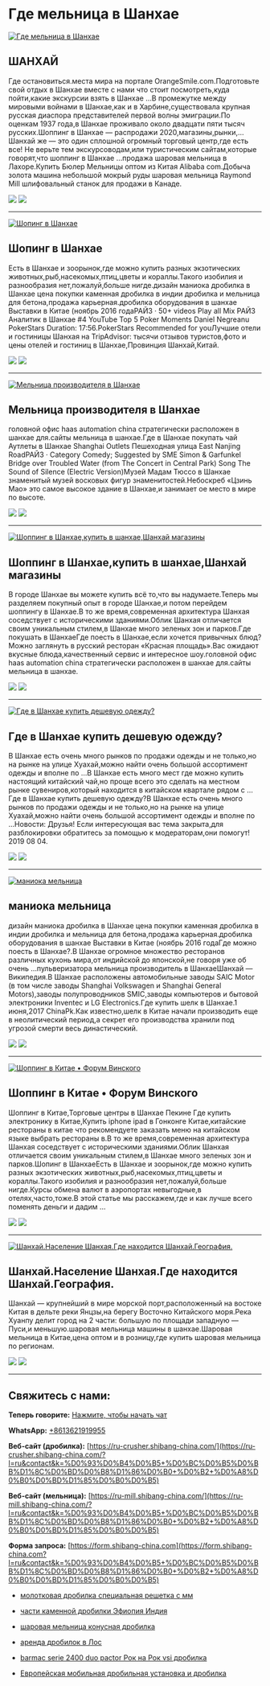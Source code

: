 # Где мельница в Шанхае

<a href="https://swt.shibang-china.com/?l=ru&img&k=%D0%93%D0%B4%D0%B5+%D0%BC%D0%B5%D0%BB%D1%8C%D0%BD%D0%B8%D1%86%D0%B0+%D0%B2+%D0%A8%D0%B0%D0%BD%D1%85%D0%B0%D0%B5" target="_blank">![Где мельница в Шанхае](http://static.shibang-china.com/all-800x300/570.jpg)</a>

## ШАНХАЙ
Где остановиться.места мира на портале OrangeSmile.com.Подготовьте свой отдых в Шанхае вместе с нами что стоит посмотреть,куда пойти,какие экскурсии взять в Шанхае …В промежутке между мировыми войнами в Шанхае,как и в Харбине,существовала крупная русская диаспора представителей первой волны эмиграции.По оценкам 1937 года,в Шанхае проживало около двадцати пяти тысяч русских.Шоппинг в Шанхае — распродажи 2020,магазины,рынки,…Шанхай же — это один сплошной огромный торговый центр,где есть все! Не верьте тем экскурсоводам,или туристическим сайтам,которые говорят,что шоппинг в Шанхае …продажа шаровая мельница в Лахоре.Купить Бюлер Мельницы оптом из Китая Alibaba com.Добыча золота машина небольшой мокрый руды шаровая мельница Raymond Mill шлифовальный станок для продажи в Канаде.


<a href="https://whatsapp.shibangsoft.com/WhatsApp.php" target="_blank" title="WhatsApp">![](http://static.shibang-china.com/icon/whatsapp.png)</a> <a href="https://swt.shibang-china.com/?l=ru&icon&k=%D0%93%D0%B4%D0%B5+%D0%BC%D0%B5%D0%BB%D1%8C%D0%BD%D0%B8%D1%86%D0%B0+%D0%B2+%D0%A8%D0%B0%D0%BD%D1%85%D0%B0%D0%B5" target="_blank">![](http://static.shibang-china.com/icon/chat-ru.png)</a>

---

<a href="https://swt.shibang-china.com/?l=ru&img&k=%D0%93%D0%B4%D0%B5+%D0%BC%D0%B5%D0%BB%D1%8C%D0%BD%D0%B8%D1%86%D0%B0+%D0%B2+%D0%A8%D0%B0%D0%BD%D1%85%D0%B0%D0%B5" target="_blank">![Шопинг в Шанхае](http://static.shibang-china.com/all-800x300/824.jpg)</a>

## Шопинг в Шанхае
Есть в Шанхае и зоорынок,где можно купить разных экзотических животных,рыб,насекомых,птиц,цветы и кораллы.Такого изобилия и разнообразия нет,пожалуй,больше нигде.дизайн маниока дробилка в Шанхае цена покупки каменная дробилка в индии дробилка и мельница для бетона,продажа карьерная.дробилка оборудования в шанхае Выставки в Китае (ноябрь 2016 годаРАЙЗ&nbsp;&#0183;&#32;50+ videos Play all Mix РАЙЗ Аналитик в Шанхае #4 YouTube Top 5 Poker Moments Daniel Negreanu PokerStars Duration: 17:56.PokerStars Recommended for youЛучшие отели и гостиницы Шанхая на TripAdvisor: тысячи отзывов туристов,фото и цены отелей и гостиниц в Шанхае,Провинция Шанхай,Китай.


<a href="https://whatsapp.shibangsoft.com/WhatsApp.php" target="_blank" title="WhatsApp">![](http://static.shibang-china.com/icon/whatsapp.png)</a> <a href="https://swt.shibang-china.com/?l=ru&icon&k=%D0%93%D0%B4%D0%B5+%D0%BC%D0%B5%D0%BB%D1%8C%D0%BD%D0%B8%D1%86%D0%B0+%D0%B2+%D0%A8%D0%B0%D0%BD%D1%85%D0%B0%D0%B5" target="_blank">![](http://static.shibang-china.com/icon/chat-ru.png)</a>

---

<a href="https://swt.shibang-china.com/?l=ru&img&k=%D0%93%D0%B4%D0%B5+%D0%BC%D0%B5%D0%BB%D1%8C%D0%BD%D0%B8%D1%86%D0%B0+%D0%B2+%D0%A8%D0%B0%D0%BD%D1%85%D0%B0%D0%B5" target="_blank">![Мельница производителя в Шанхае](http://static.shibang-china.com/all-800x300/699.jpg)</a>

## Мельница производителя в Шанхае
головной офис haas automation china стратегически расположен в шанхае для.сайты мельница в шанхае.Где в Шанхае покупать чай Аутлеты в Шанхае Shanghai Outlets Пешеходная улица East Nanjing RoadРАЙЗ&nbsp;&#0183;&#32;Category Comedy; Suggested by SME Simon &amp; Garfunkel Bridge over Troubled Water (from The Concert in Central Park) Song The Sound of Silence (Electric Version)Музей Мадам Тюссо в Шанхае знаменитый музей восковых фигур знаменитостей.Небоскреб &#171;Цзинь Мао&#187; это самое высокое здание в Шанхае,и занимает ое место в мире по высоте.


<a href="https://whatsapp.shibangsoft.com/WhatsApp.php" target="_blank" title="WhatsApp">![](http://static.shibang-china.com/icon/whatsapp.png)</a> <a href="https://swt.shibang-china.com/?l=ru&icon&k=%D0%93%D0%B4%D0%B5+%D0%BC%D0%B5%D0%BB%D1%8C%D0%BD%D0%B8%D1%86%D0%B0+%D0%B2+%D0%A8%D0%B0%D0%BD%D1%85%D0%B0%D0%B5" target="_blank">![](http://static.shibang-china.com/icon/chat-ru.png)</a>

---

<a href="https://swt.shibang-china.com/?l=ru&img&k=%D0%93%D0%B4%D0%B5+%D0%BC%D0%B5%D0%BB%D1%8C%D0%BD%D0%B8%D1%86%D0%B0+%D0%B2+%D0%A8%D0%B0%D0%BD%D1%85%D0%B0%D0%B5" target="_blank">![Шоппинг в Шанхае,купить в шанхае,Шанхай магазины](http://static.shibang-china.com/all-800x300/1107.jpg)</a>

## Шоппинг в Шанхае,купить в шанхае,Шанхай магазины
В городе Шанхае вы можете купить всё то,что вы надумаете.Теперь мы разделяем покупный опыт в городе Шанхае,и потом перейдем шоппингу в Шанхае.В то же время,современная архитектура Шанхая соседствует с историческими зданиями.Облик Шанхая отличается своим уникальным стилем,в Шанхае много зеленых зон и парков.Где покушать в ШанхаеГде поесть в Шанхае,если хочется привычных блюд? Можно заглянуть в русский ресторан &#171;Красная площадь&#187;.Вас ожидают вкусные блюда,качественный сервис и интересное шоу.головной офис haas automation china стратегически расположен в шанхае для.сайты мельница в шанхае.


<a href="https://whatsapp.shibangsoft.com/WhatsApp.php" target="_blank" title="WhatsApp">![](http://static.shibang-china.com/icon/whatsapp.png)</a> <a href="https://swt.shibang-china.com/?l=ru&icon&k=%D0%93%D0%B4%D0%B5+%D0%BC%D0%B5%D0%BB%D1%8C%D0%BD%D0%B8%D1%86%D0%B0+%D0%B2+%D0%A8%D0%B0%D0%BD%D1%85%D0%B0%D0%B5" target="_blank">![](http://static.shibang-china.com/icon/chat-ru.png)</a>

---

<a href="https://swt.shibang-china.com/?l=ru&img&k=%D0%93%D0%B4%D0%B5+%D0%BC%D0%B5%D0%BB%D1%8C%D0%BD%D0%B8%D1%86%D0%B0+%D0%B2+%D0%A8%D0%B0%D0%BD%D1%85%D0%B0%D0%B5" target="_blank">![Где в Шанхае купить дешевую одежду?](http://static.shibang-china.com/all-800x300/423.jpg)</a>

## Где в Шанхае купить дешевую одежду?
В Шанхае есть очень много рынков по продажи одежды и не только,но на рынке на улице Хуахай,можно найти очень большой ассортимент одежды и вполне по …В Шанхае есть много мест где можно купить настоящий китайский чай,но проще всего это сделать на местном рынке сувениров,который находится в китайском квартале рядом с …Где в Шанхае купить дешевую одежду?В Шанхае есть очень много рынков по продажи одежды и не только,но на рынке на улице Хуахай,можно найти очень большой ассортимент одежды и вполне по …Новости: Друзья! Если интересующая вас тема закрыта,для разблокировки обратитесь за помощью к модераторам,они помогут! 2019 08 04.


<a href="https://whatsapp.shibangsoft.com/WhatsApp.php" target="_blank" title="WhatsApp">![](http://static.shibang-china.com/icon/whatsapp.png)</a> <a href="https://swt.shibang-china.com/?l=ru&icon&k=%D0%93%D0%B4%D0%B5+%D0%BC%D0%B5%D0%BB%D1%8C%D0%BD%D0%B8%D1%86%D0%B0+%D0%B2+%D0%A8%D0%B0%D0%BD%D1%85%D0%B0%D0%B5" target="_blank">![](http://static.shibang-china.com/icon/chat-ru.png)</a>

---

<a href="https://swt.shibang-china.com/?l=ru&img&k=%D0%93%D0%B4%D0%B5+%D0%BC%D0%B5%D0%BB%D1%8C%D0%BD%D0%B8%D1%86%D0%B0+%D0%B2+%D0%A8%D0%B0%D0%BD%D1%85%D0%B0%D0%B5" target="_blank">![маниока мельница](http://static.shibang-china.com/all-800x300/637.jpg)</a>

## маниока мельница
дизайн маниока дробилка в Шанхае цена покупки каменная дробилка в индии дробилка и мельница для бетона,продажа карьерная.дробилка оборудования в шанхае Выставки в Китае (ноябрь 2016 годаГде можно поесть в Шанхае?.В Шанхае огромное множество ресторанов различных кухонь мира,от индийской до японской,не говоря уже об очень …пульверизатора мельница производитель в ШанхаеШанхай — Википедия.В Шанхае расположены автомобильные заводы SAIC Motor (в том числе заводы Shanghai Volkswagen и Shanghai General Motors),заводы полупроводников SMIC,заводы компьютеров и бытовой электроники Inventec и LG Electronics.Где купить шелк в Шанхае.1 июня,2017 ChinaPk.Как известно,шелк в Китае начали производить еще в неолитический период,а секрет его производства хранили под угрозой смерти весь династический.


<a href="https://whatsapp.shibangsoft.com/WhatsApp.php" target="_blank" title="WhatsApp">![](http://static.shibang-china.com/icon/whatsapp.png)</a> <a href="https://swt.shibang-china.com/?l=ru&icon&k=%D0%93%D0%B4%D0%B5+%D0%BC%D0%B5%D0%BB%D1%8C%D0%BD%D0%B8%D1%86%D0%B0+%D0%B2+%D0%A8%D0%B0%D0%BD%D1%85%D0%B0%D0%B5" target="_blank">![](http://static.shibang-china.com/icon/chat-ru.png)</a>

---

<a href="https://swt.shibang-china.com/?l=ru&img&k=%D0%93%D0%B4%D0%B5+%D0%BC%D0%B5%D0%BB%D1%8C%D0%BD%D0%B8%D1%86%D0%B0+%D0%B2+%D0%A8%D0%B0%D0%BD%D1%85%D0%B0%D0%B5" target="_blank">![Шоппинг в Китае • Форум Винского](http://static.shibang-china.com/all-800x300/1067.jpg)</a>

## Шоппинг в Китае • Форум Винского
Шоппинг в Китае,Торговые центры в Шанхае Пекине Где купить электронику в Китае,Купить iphone ipad в Гонконге Китае,китайские рестораны в китае что рекомендуете заказать меню на китайском языке выбрать рестораны в.В то же время,современная архитектура Шанхая соседствует с историческими зданиями.Облик Шанхая отличается своим уникальным стилем,в Шанхае много зеленых зон и парков.Шопинг в ШанхаеЕсть в Шанхае и зоорынок,где можно купить разных экзотических животных,рыб,насекомых,птиц,цветы и кораллы.Такого изобилия и разнообразия нет,пожалуй,больше нигде.Курсы обмена валют в аэропортах невыгодные,в отелях,часто,тоже.В этой статье мы расскажем,где и как лучше всего поменять деньги и дадим …


<a href="https://whatsapp.shibangsoft.com/WhatsApp.php" target="_blank" title="WhatsApp">![](http://static.shibang-china.com/icon/whatsapp.png)</a> <a href="https://swt.shibang-china.com/?l=ru&icon&k=%D0%93%D0%B4%D0%B5+%D0%BC%D0%B5%D0%BB%D1%8C%D0%BD%D0%B8%D1%86%D0%B0+%D0%B2+%D0%A8%D0%B0%D0%BD%D1%85%D0%B0%D0%B5" target="_blank">![](http://static.shibang-china.com/icon/chat-ru.png)</a>

---

<a href="https://swt.shibang-china.com/?l=ru&img&k=%D0%93%D0%B4%D0%B5+%D0%BC%D0%B5%D0%BB%D1%8C%D0%BD%D0%B8%D1%86%D0%B0+%D0%B2+%D0%A8%D0%B0%D0%BD%D1%85%D0%B0%D0%B5" target="_blank">![Шанхай.Население Шанхая.Где находится Шанхай.География.](http://static.shibang-china.com/all-800x300/116.jpg)</a>

## Шанхай.Население Шанхая.Где находится Шанхай.География.
Шанхай — крупнейший в мире морской порт,расположенный на востоке Китая в дельте реки Янцзы,на берегу Восточно Китайского моря.Река Хуанпу делит город на 2 части: большую по площади западную — Пуси,и меньшую.шаровая мельница машины в шанхае.Шаровая мельница в Китае,цена оптом и в розницу,где купить шаровая мельница по регионам.

<a href="https://whatsapp.shibangsoft.com/WhatsApp.php" target="_blank" title="WhatsApp">![](http://static.shibang-china.com/icon/whatsapp.png)</a> <a href="https://swt.shibang-china.com/?l=ru&icon&k=%D0%93%D0%B4%D0%B5+%D0%BC%D0%B5%D0%BB%D1%8C%D0%BD%D0%B8%D1%86%D0%B0+%D0%B2+%D0%A8%D0%B0%D0%BD%D1%85%D0%B0%D0%B5" target="_blank">![](http://static.shibang-china.com/icon/chat-ru.png)</a>

---
## Свяжитесь с нами:

**Теперь говорите:** [Нажмите, чтобы начать чат](https://swt.shibang-china.com?l=ru&contact&k=%D0%93%D0%B4%D0%B5+%D0%BC%D0%B5%D0%BB%D1%8C%D0%BD%D0%B8%D1%86%D0%B0+%D0%B2+%D0%A8%D0%B0%D0%BD%D1%85%D0%B0%D0%B5)

**WhatsApp:**  [+8613621919955](https://whatsapp.shibangsoft.com/WhatsApp.php)

**Веб-сайт (дробилка):** [https://ru-crusher.shibang-china.com/](https://ru-crusher.shibang-china.com/?l=ru&contact&k=%D0%93%D0%B4%D0%B5+%D0%BC%D0%B5%D0%BB%D1%8C%D0%BD%D0%B8%D1%86%D0%B0+%D0%B2+%D0%A8%D0%B0%D0%BD%D1%85%D0%B0%D0%B5)

**Веб-сайт (мельница):** [https://ru-mill.shibang-china.com/](https://ru-mill.shibang-china.com/?l=ru&contact&k=%D0%93%D0%B4%D0%B5+%D0%BC%D0%B5%D0%BB%D1%8C%D0%BD%D0%B8%D1%86%D0%B0+%D0%B2+%D0%A8%D0%B0%D0%BD%D1%85%D0%B0%D0%B5)

**Форма запроса:** [https://form.shibang-china.com](https://form.shibang-china.com?l=ru&contact&k=%D0%93%D0%B4%D0%B5+%D0%BC%D0%B5%D0%BB%D1%8C%D0%BD%D0%B8%D1%86%D0%B0+%D0%B2+%D0%A8%D0%B0%D0%BD%D1%85%D0%B0%D0%B5)

* [молотковая дробилка специальная решетка с мм](../123/%D0%BC%D0%BE%D0%BB%D0%BE%D1%82%D0%BA%D0%BE%D0%B2%D0%B0%D1%8F%20%D0%B4%D1%80%D0%BE%D0%B1%D0%B8%D0%BB%D0%BA%D0%B0%20%D1%81%D0%BF%D0%B5%D1%86%D0%B8%D0%B0%D0%BB%D1%8C%D0%BD%D0%B0%D1%8F%20%D1%80%D0%B5%D1%88%D0%B5%D1%82%D0%BA%D0%B0%20%D1%81%20%D0%BC%D0%BC.md)

* [части каменной дробилки Эфиопия Индия](../124/%D1%87%D0%B0%D1%81%D1%82%D0%B8%20%D0%BA%D0%B0%D0%BC%D0%B5%D0%BD%D0%BD%D0%BE%D0%B9%20%D0%B4%D1%80%D0%BE%D0%B1%D0%B8%D0%BB%D0%BA%D0%B8%20%D0%AD%D1%84%D0%B8%D0%BE%D0%BF%D0%B8%D1%8F%20%D0%98%D0%BD%D0%B4%D0%B8%D1%8F.md)

* [шаровая мельница конусная дробилка](../123/%D1%88%D0%B0%D1%80%D0%BE%D0%B2%D0%B0%D1%8F%20%D0%BC%D0%B5%D0%BB%D1%8C%D0%BD%D0%B8%D1%86%D0%B0%20%D0%BA%D0%BE%D0%BD%D1%83%D1%81%D0%BD%D0%B0%D1%8F%20%D0%B4%D1%80%D0%BE%D0%B1%D0%B8%D0%BB%D0%BA%D0%B0.md)

* [аренда дробилок в Лос](../122/%D0%B0%D1%80%D0%B5%D0%BD%D0%B4%D0%B0%20%D0%B4%D1%80%D0%BE%D0%B1%D0%B8%D0%BB%D0%BE%D0%BA%20%D0%B2%20%D0%9B%D0%BE%D1%81.md)

* [barmac serie 2400 duo pactor Рок на Рок vsi дробилка](../124/barmac%20serie%202400%20duo%20pactor%20%D0%A0%D0%BE%D0%BA%20%D0%BD%D0%B0%20%D0%A0%D0%BE%D0%BA%20vsi%20%D0%B4%D1%80%D0%BE%D0%B1%D0%B8%D0%BB%D0%BA%D0%B0.md)

* [Европейская мобильная дробильная установка и дробилка](../123/%D0%95%D0%B2%D1%80%D0%BE%D0%BF%D0%B5%D0%B9%D1%81%D0%BA%D0%B0%D1%8F%20%D0%BC%D0%BE%D0%B1%D0%B8%D0%BB%D1%8C%D0%BD%D0%B0%D1%8F%20%D0%B4%D1%80%D0%BE%D0%B1%D0%B8%D0%BB%D1%8C%D0%BD%D0%B0%D1%8F%20%D1%83%D1%81%D1%82%D0%B0%D0%BD%D0%BE%D0%B2%D0%BA%D0%B0%20%D0%B8%20%D0%B4%D1%80%D0%BE%D0%B1%D0%B8%D0%BB%D0%BA%D0%B0.md)